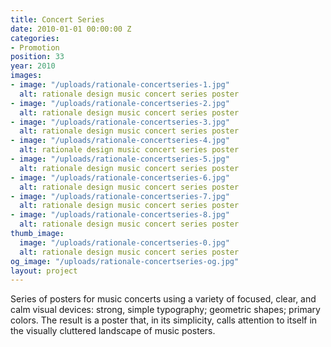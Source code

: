 ```yaml
---
title: Concert Series
date: 2010-01-01 00:00:00 Z
categories:
- Promotion
position: 33
year: 2010
images:
- image: "/uploads/rationale-concertseries-1.jpg"
  alt: rationale design music concert series poster
- image: "/uploads/rationale-concertseries-2.jpg"
  alt: rationale design music concert series poster
- image: "/uploads/rationale-concertseries-3.jpg"
  alt: rationale design music concert series poster
- image: "/uploads/rationale-concertseries-4.jpg"
  alt: rationale design music concert series poster
- image: "/uploads/rationale-concertseries-5.jpg"
  alt: rationale design music concert series poster
- image: "/uploads/rationale-concertseries-6.jpg"
  alt: rationale design music concert series poster
- image: "/uploads/rationale-concertseries-7.jpg"
  alt: rationale design music concert series poster
- image: "/uploads/rationale-concertseries-8.jpg"
  alt: rationale design music concert series poster
thumb_image:
  image: "/uploads/rationale-concertseries-0.jpg"
  alt: rationale design music concert series poster
og_image: "/uploads/rationale-concertseries-og.jpg"
layout: project
---
```


Series of posters for music concerts using a variety of focused, clear, and calm visual devices: strong, simple typography; geometric shapes; primary colors. The result is a poster that, in its simplicity, calls attention to itself in the visually cluttered landscape of music posters.
